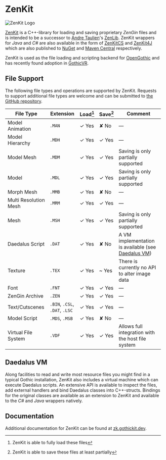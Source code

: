 # ZenKit

![ZenKit Logo](https://zk.gothickit.dev/assets/logo.png)

[ZenKit](https://github.com/GothicKit/ZenKit) is a C++-library for loading and saving proprietary *ZenGin* files and
is intended to be a successor to [Andre Taulien](https://github.com/ataulien/)'s
[ZenLib](https://github.com/ataulien/ZenLib). ZenKit wrappers for *Java* and *C#* are also available in the form of
[ZenKitCS](https://github.com/GothicKit/ZenKitCS) and [ZenKit4J](https://github.com/GothicKit/ZenKit4J) which are also
published to [NuGet](https://www.nuget.org/packages/ZenKit) and
[Maven Central](https://mvnrepository.com/artifact/dev.gothickit/zenkit) respectively.

ZenKit is used as the file loading and scripting backend for [OpenGothic](https://github.com/Try/OpenGothic) and has
recently found adoption in [GothicVR](https://github.com/GothicVRProject/GothicVR).

## File Support

The following file types and operations are supported by ZenKit. Requests to support additional file types are welcome
and can be submitted to [the GitHub repository](https://github.com/GothicKit/ZenKit).

| File Type             | Extension                      | Load[^1] | Save[^2] | Comment                                                            |
|-----------------------|--------------------------------|----------|----------|--------------------------------------------------------------------|
| Model Animation       | `.MAN`                         | ✓ Yes    | ✘ No     | —                                                                  |
| Model Hierarchy       | `.MDH`                         | ✓ Yes    | ✓ Yes    | —                                                                  |
| Model Mesh            | `.MDM`                         | ✓ Yes    | ✓ Yes    | Saving is only partially supported                                 |
| Model                 | `.MDL`                         | ✓ Yes    | ✓ Yes    | Saving is only partially supported                                 |
| Morph Mesh            | `.MMB`                         | ✓ Yes    | ✘ No     | —                                                                  |
| Multi Resolution Mesh | `.MRM`                         | ✓ Yes    | ✓ Yes    | —                                                                  |
| Mesh                  | `.MSH`                         | ✓ Yes    | ✓ Yes    | Saving is only partially supported                                 |
| Daedalus Script       | `.DAT`                         | ✓ Yes    | ✘ No     | A VM implementation is available (see [Daedalus VM](#daedalus-vm)) |
| Texture               | `.TEX`                         | ✓ Yes    | ~ Yes    | There is currently no API to alter image data                      |
| Font                  | `.FNT`                         | ✓ Yes    | ✓ Yes    | —                                                                  |
| ZenGin Archive        | `.ZEN`                         | ✓ Yes    | ✓ Yes    | —                                                                  |
| Text/Cutscenes        | `.BIN`, `.CSL`, `.DAT`, `.LSC` | ✓ Yes    | ✓ Yes    | —                                                                  |
| Model Script          | `.MDS`, `.MSB`                 | ✓ Yes    | ✘ No     | —                                                                  |
| Virtual File System   | `.VDF`                         | ✓ Yes    | ✓ Yes    | Allows full integration with the host file system                  |

## Daedalus VM

Along facilities to read and write most resource files you might find in a typical Gothic installation, ZenKit also
includes a virtual machine which can execute Daedalus scripts. An extensive API is available to inspect the files,
add external handlers and bind Daedalus classes into C++-structs. Bindings for the original classes are available
as an extension to ZenKit and available to the *C#* and *Java* wrappers natively.

## Documentation

Additional documentation for ZenKit can be found at [zk.gothickit.dev](https://zk.gothickit.dev/library/overview/).

[^1]: ZenKit is able to fully load these files
[^2]: ZenKit is able to save these files at least partially 